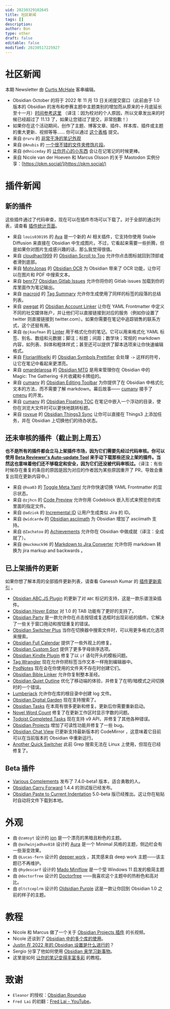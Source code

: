 ```yaml
---
uid: 20230329102645
title: 社区新闻
tags: []
description: 
author: Bon
type: other
draft: false
editable: false
modified: 20230517225927
---
```


# 社区新闻

本期 Newsletter 由 [Curtis McHale](https://curtismchale.ca/) 客串编辑。

- Obsidian October 的将于 2022 年 11 月 13 日关闭提交窗口（此前由于 1.0 版本的 Obsidian 的发布和参赛主题中主题类别的增加而从原来的十月底延长至十一月）[时间参考这里](https://en.wikipedia.org/wiki/Anywhere_on_Earth) （译注：因为校对的个人原因，所以文章发出来的时候已经超过了 11.13 了，如果让您错过了提交，非常抱歉！）
- 如果你在这个活动期间，创作了主题、博客文章、插件、样本库、插件或主题的重大更新、视频等等...... 你可以通过 [这个表格](https://airtable.com/shraMn6xDv4LwgRvA) 提交。
- 来自 `@ruru` 的 [非常干净的笔记外观](https://discord.com/channels/686053708261228577/744933215063638183/1040346301331669012)
- 来自 `@Anubis` 的 [一个很不错的文件夹修饰片段](https://discord.com/channels/686053708261228577/744933215063638183/1040069917728317450)。
- 来自 `@dhniceday` 的 [让你开心的小东西](https://discord.com/channels/686053708261228577/744933215063638183/1038941359081533440) 会让在记笔记的时候更棒。
- 来自 Nicole van der Hoeven 和 Marcus Olsson 的关于 Mastodon 实例分享：[https://pkm.social/](https://pkm.social/)

# 插件新闻

## 新的插件

这些插件通过了代码审查，现在可以在插件市场可以下载了。对于全部的通过列表，请查看 [插件统计页面](https://obsidian-plugin-stats.vercel.app/new)。

- 来自 `louis030195` 的 [Ava](https://github.com/louis030195/obsidian-ava) 是一个新的 AI 相关插件，它支持你使用 Stable Diffusion 来直接在 Obsidian 中生成图片。不过，它看起来需要一些折腾，但是如果你对图片生成感兴趣的话，那么我觉得很值。
- 来自 [cloudhao1999](https://github.com/cloudhao1999) 的 [Obsidian Scroll to Top](https://github.com/cloudhao1999/obsidian-scroll-to-top-plugin) 允许你点击图标就回到顶部或者滑到底部。
- 来自 [MohrJonas](https://github.com/MohrJonas) 的 [Obsidian OCR](https://github.com/MohrJonas/obsidian-ocr) 为 Obsidian 带来了 OCR 功能，让你可以在图片和 PDF 中搜索文本。
- 来自 [benr77](https://github.com/benr77) [Obsidian Gitlab Issues](https://github.com/benr77/obsidian-gitlab-issues) 允许你将你的 Gitlab issues 加载到你的库里面作为笔记输出。
- 来自 [macrojd](https://github.com/macrojd) 的 [Tag Summary](https://github.com/macrojd/tag-summary) 允许你生成使用了同样的标签的段落的总结列表。
- 来自 [qwegat](https://github.com/qwegat) 的 [Obsidian Account Linker](https://github.com/qwegat/Obsidian-Account-Linker) 让你在 YAML Frontmatter 中定义不同的社交媒体账户，并让他们可以直接链接到对应的服务（例如你设置了 twitter 则直接链接到 twitter.com）。如果你需要在笔记中追踪销售的联系方式，这个还挺有用。
- 来自 `@pjkaufman` 的 [Linter](https://github.com/platers/obsidian-linter) 用于格式化你的笔记。它可以用来格式化 YAML 标签、别名、数组和元数据；脚注；标题；间距；数学块；常规的 markdown 内容，如列表、斜体和粗体样式；甚至还可以提供了脚本选项来让你快速编辑格式。
- 来自 [FlorianWoelki](https://github.com/FlorianWoelki) 的 [Obsidian Symbols Prettifier](https://github.com/FlorianWoelki/obsidian-symbols-prettifier) 会处理 `->` 这样的符号，让它在笔记中看起来更漂亮。
- 来自 [omardelarosa](https://github.com/omardelarosa) 的 [Obsidian MTG](https://github.com/omardelarosa/obsidian-mtg) 是用来管理你在 Obsidian 中的 Magic: The Gathering 卡片收藏和卡牌组的。
- 来自 [cumany](https://github.com/cumany) 的 [Obsidian Editing Toolbar](https://github.com/cumany/obsidian-editing-toolbar) 为你提供了在 Obsidian 中格式化文本的方法，而不需要了解 markdown。幕后故事—— [cumany](https://github.com/cumany) 接手了 [cmenu](https://github.com/chetachiezikeuzor/cMenu-Plugin) 的开发。
- 来自 [cumany](https://github.com/cumany) 的 [Obsidian Floating TOC](https://github.com/cumany/obsidian-floating-toc-plugin) 在笔记中嵌入一个浮动的目录，使你在浏览大文件时可以更快地跳转标题。
- 来自 [royxue](https://github.com/royxue) 的 [Obsidian Things3 Sync](https://github.com/royxue/obsidian-things3-sync) 让你可以直接在 Things3 上添加任务，并在 Obsidian 上切换他们的待办状态。

## 还未审核的插件（截止到上周五）

**也不是所有的插件都会立马上架插件市场，因为它们需要先经过代码审核。你可以使用 [Beta Reviewer's Auto-update Tool](https://github.com/TfTHacker/obsidian42-brat) 来手动下载那些还没上架的插件。当然这也意味着他们还不够稳定和安全，因为它们还没被代码审核过。**（译注：有些时候存在重复的条目的原因是因为对应的作者因为某些原因重开了 PR，导致会重复出现在更新内容中。）

- 来自 `@hua03` 的 [Toggle Meta Yaml](https://github.com/hua03/obsidian-toggle-meta-yaml-plugin) 允许你快速切换 YAML Frontmatter 的显示状态。
- 来自 `@zjhcn` 的 [Code Preview](https://github.com/zjhcn/obsidian-code-preview) 允许你用 Codeblock 嵌入形式来预览你的库里面的指定文件。
- 来自 `@adziok` 的 [Incremental ID](https://github.com/adziok/obsidian-incremental-id) 让用户生成类似 Jira 的 ID。
- 来自 `@widcardw` 的 [Obsidian asciimath](https://github.com/widcardw/obsidian-asciimath) 为 Obsidian 增加了 asciimath 支持。
- 来自 `@Zachatoo` 的 [Achievements](https://github.com/Zachatoo/obsidian-achievements) 允许你在 Obsidian 中做成就（译注：全成就了）。
- 来自 `@muckmuck96` 的 [Markdown to Jira Converter](https://github.com/muckmuck96/obsidian-md-to-jira) 允许你将 markdown 转换为 jira markup and backwards 。

## 已上架插件的更新

如果你想了解本周的全部插件更新列表，请查看 Ganessh Kumar 的 [插件更新索引](https://obsidian-plugin-stats.vercel.app/updates) 。

- [Obsidian ABC.JS Plugin](https://github.com/abcjs-music/obsidian-plugin-abcjs) 的更新了对 `ABC` 标记的支持，这是一款乐谱渲染插件。
- [Obsidian Hover Editor](https://github.com/nothingislost/obsidian-hover-editor) 对 1.0 的 TAB 功能有了更好的支持了。
- [Obsidian Party](https://github.com/shap-po/obsidian-party) 是一款允许你在点击按钮或复选框时出现彩纸的插件。它解决了一些关于窗口拖动和按钮重复的错误。
- [Obsidian Switcher Plus](https://github.com/darlal/obsidian-switcher-plus/releases) 当你在切换器中搜索文件时，可以用更多格式化选项来搜索。
- [Obsidian Full Calendar](https://github.com/davish/obsidian-full-calendar/releases) 提供了一些外观上的修复。
- [Obsidian Custom Sort](https://github.com/SebastianMC/obsidian-custom-sort/releases) 提供了更多字母排序选项。
- [Obsidian Kindle Plugin](https://github.com/hadynz/obsidian-kindle-plugin/releases) 修复了以 `if` 语句开头的模板问题。
- [Tag Wrangler](https://github.com/pjeby/tag-wrangler/releases) 现在允许你把标签当作文本一样拖到编辑器中。
- [PodNotes](https://github.com/chhoumann/podnotes/releases) 现在会在你使用的文件夹不存在时创建它们。
- [Obsidian Bible Linker](https://github.com/kuchejak/obsidian-bible-linker-plugin/releases) 允许你复制整本圣经。
- [Obsidian Quiet Outline](https://github.com/guopenghui/obsidian-quiet-outline/releases) 优化了移动端的体验，并修复了在明/暗模式之间切换时的一个错误。
- [Lumberjack](https://github.com/ryanjamurphy/lumberjack-obsidian/releases) 允许你在库的根目录中创建 log 文件。
- [Obsidian Digital Garden](https://github.com/oleeskild/obsidian-digital-garden/releases) 现在支持搜索了。
- [Obsidian Tasks](https://github.com/obsidian-tasks-group/obsidian-tasks/releases) 在本周有很多更新和修复。更新后你需要重新启动。
- [Novel Word Count](https://github.com/isaaclyman/novel-word-count-obsidian/releases) 修复了在更新工作区时显示字数的问题。
- [Todoist Completed Tasks](https://github.com/Ledaryy/obsidian-todoist-completed-tasks/releases) 现在支持 v9 API，并修复了其他各种错误。
- [Obsidian Projects](https://github.com/marcusolsson/obsidian-projects/releases) 增加了可读性功能并修复了一些 bug。
- [Obsidian Chat View](https://github.com/adifyr/obsidian-chat-view/releases) 已更新支持最新版本的 CodeMirror ，这意味着它目前可以在当前版本的 Obsidian 中重新运行。
- [Another Quick Switcher](https://github.com/tadashi-aikawa/obsidian-another-quick-switcher/releases) 此前 Grep 搜索无法在 Linux 上使用，但现在已经修复了。

## Beta 插件

- [Various Complements](https://github.com/tadashi-aikawa/obsidian-various-complements-plugin/releases/tag/7.4.0-beta1) 发布了 7.4.0-beta1 版本，适合勇敢的人。
- [Obsidian Carry Forward](https://github.com/jglev/obsidian-carry-forward/releases) 1.4.4 的测试版已经发布。
- [Obsidian Paste to Current Indentation](https://github.com/jglev/obsidian-paste-to-current-indentation/releases) 5.0-beta 版已经推出。这让你在粘贴时自动将文件下载到本地。

# 外观

- 由 `@zamsyt` 设计的 [ion](https://github.com/zamsyt/obsidian-ion) 是一个漂亮的黑暗且粉色的主题。
- 由 `@ashwinjadhav818` 设计的 [Aura](https://github.com/ashwinjadhav818/obsidian-aura) 是一个 Minimal 风格的主题，侧边栏会有一些渐变效果。
- 由 `@Lucas-fern` 设计的 [deeper work](https://github.com/lucas-fern/obsidian-deeper-work-theme) ，其灵感来自 deep work 主题——该主题已不再维护。
- 由 `@hydescarf` 设计的 [Mado Miniflow](https://github.com/hydescarf/Obsidian-Theme-Mado-11) 是一个受 Windows 11 启发的极简主题
- 由 `@doctorfree` 设计的 [Doctorfree](https://github.com/doctorfree/Obsidian-Doctorfree) ——我喜欢这个主题中的热粉色和高对比。
- 由 `@ltctceplrm` 设计的 [Oldsidian Purple](https://github.com/ltctceplrm/oldsidian-purple) 这是一款让你回到 Obsidian 1.0 之前的样子的主题。

# 教程

- Nicole 和 Marcus 做了一个关于 [Obsidian Projects 插件](https://www.youtube.com/watch?v=LdaMe2rzAW8&t=326s) 的长视频。
- Nicole 还谈到了 [Obsidian 中的多个库的使用](https://www.youtube.com/watch?v=IV3PHeyCHvc)。
- [Justin 在 2022 年的 Obsidian 设置是什么进行的](https://www.youtube.com/watch?v=UBDIevN_iZk&list=WL&index=5)？
- Sergio 分享了他如何使用 [ Obsidian 来学习新事物](https://www.youtube.com/watch?v=DwSNZEW6jCU&list=WL&index=2)。
- 这里是如何 [让你的笔记变得丰富多彩](https://www.youtube.com/watch?v=sBDkNXLRSFw&list=WL&index=3) 的教程。

# 致谢

- `Eleanor` 的授权：[Obsidian Roundup](https://www.obsidianroundup.org/)
- `Fred Lai` 的初翻：[Fred Lai - YouTube](https://www.youtube.com/c/FredLai)。
